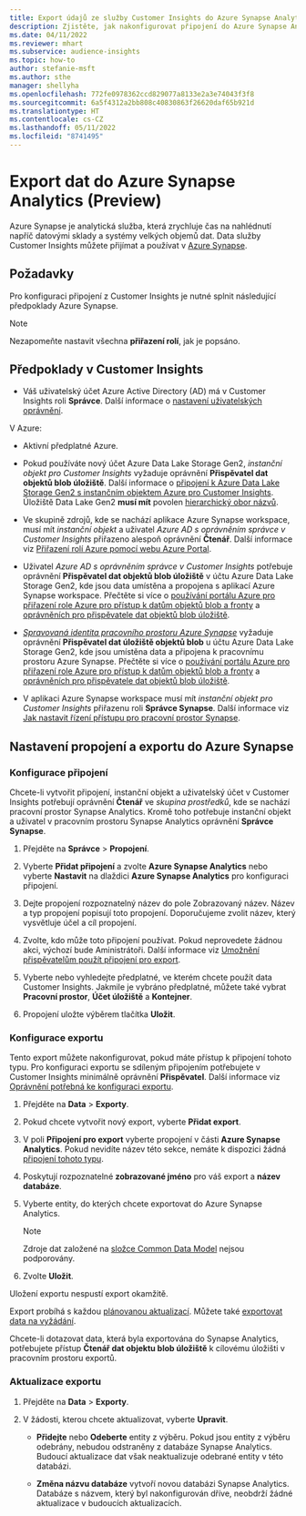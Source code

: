 ```yaml
---
title: Export údajů ze služby Customer Insights do Azure Synapse Analytics
description: Zjistěte, jak nakonfigurovat připojení do Azure Synapse Analytics.
ms.date: 04/11/2022
ms.reviewer: mhart
ms.subservice: audience-insights
ms.topic: how-to
author: stefanie-msft
ms.author: sthe
manager: shellyha
ms.openlocfilehash: 772fe0978362ccd829077a8133e2a3e74043f3f8
ms.sourcegitcommit: 6a5f4312a2bb808c40830863f26620daf65b921d
ms.translationtype: HT
ms.contentlocale: cs-CZ
ms.lasthandoff: 05/11/2022
ms.locfileid: "8741495"
---
```

# <a name="export-data-to-azure-synapse-analytics-preview"></a>Export dat do Azure Synapse Analytics (Preview)

Azure Synapse je analytická služba, která zrychluje čas na nahlédnutí napříč datovými sklady a systémy velkých objemů dat. Data služby Customer Insights můžete přijímat a používat v [Azure Synapse](/azure/synapse-analytics/overview-what-is).

## <a name="prerequisites"></a>Požadavky

Pro konfiguraci připojení z Customer Insights je nutné splnit následující předpoklady Azure Synapse.

> [!NOTE]
> Nezapomeňte nastavit všechna **přiřazení rolí**, jak je popsáno.  

## <a name="prerequisites-in-customer-insights"></a>Předpoklady v Customer Insights

* Váš uživatelský účet Azure Active Directory (AD) má v Customer Insights roli **Správce**. Další informace o [nastavení uživatelských oprávnění](permissions.md#assign-roles-and-permissions).

V Azure: 

- Aktivní předplatné Azure.

- Pokud používáte nový účet Azure Data Lake Storage Gen2, *instanční objekt pro Customer Insights* vyžaduje oprávnění **Přispěvatel dat objektů blob úložiště**. Další informace o [připojení k Azure Data Lake Storage Gen2 s instančním objektem Azure pro Customer Insights](connect-service-principal.md). Úložiště Data Lake Gen2 **musí mít** povolen [hierarchický obor názvů](/azure/storage/blobs/data-lake-storage-namespace).

- Ve skupině zdrojů, kde se nachází aplikace Azure Synapse workspace, musí mít *instanční objekt* a uživatel *Azure AD s oprávněním správce v Customer Insights* přiřazeno alespoň oprávnění **Čtenář**. Další informace viz [Přiřazení rolí Azure pomocí webu Azure Portal](/azure/role-based-access-control/role-assignments-portal).

- Uživatel *Azure AD s oprávněním správce v Customer Insights* potřebuje oprávnění **Přispěvatel dat objektů blob úložiště** v účtu Azure Data Lake Storage Gen2, kde jsou data umístěna a propojena s aplikací Azure Synapse workspace. Přečtěte si více o [používání portálu Azure pro přiřazení role Azure pro přístup k datům objektů blob a fronty](/azure/storage/common/storage-auth-aad-rbac-portal) a [oprávněních pro přispěvatele dat objektů blob úložiště](/azure/role-based-access-control/built-in-roles#storage-blob-data-contributor).

- *[Spravovaná identita pracovního prostoru Azure Synapse](/azure/synapse-analytics/security/synapse-workspace-managed-identity)* vyžaduje oprávnění **Přispěvatel dat úložiště objektů blob** u účtu Azure Data Lake Storage Gen2, kde jsou umístěna data a připojena k pracovnímu prostoru Azure Synapse. Přečtěte si více o [používání portálu Azure pro přiřazení role Azure pro přístup k datům objektů blob a fronty](/azure/storage/common/storage-auth-aad-rbac-portal) a [oprávněních pro přispěvatele dat objektů blob úložiště](/azure/role-based-access-control/built-in-roles#storage-blob-data-contributor).

- V aplikaci Azure Synapse workspace musí mít *instanční objekt pro Customer Insights* přiřazenu roli **Správce Synapse**. Další informace viz [Jak nastavit řízení přístupu pro pracovní prostor Synapse](/azure/synapse-analytics/security/how-to-set-up-access-control).

## <a name="set-up-the-connection-and-export-to-azure-synapse"></a>Nastavení propojení a exportu do Azure Synapse

### <a name="configure-a-connection"></a>Konfigurace připojení

Chcete-li vytvořit připojení, instanční objekt a uživatelský účet v Customer Insights potřebují oprávnění **Čtenář** ve *skupina prostředků*, kde se nachází pracovní prostor Synapse Analytics. Kromě toho potřebuje instanční objekt a uživatel v pracovním prostoru Synapse Analytics oprávnění **Správce Synapse**. 

1. Přejděte na **Správce** > **Propojení**.

1. Vyberte **Přidat připojení** a zvolte **Azure Synapse Analytics** nebo vyberte **Nastavit** na dlaždici **Azure Synapse Analytics** pro konfiguraci připojení.

1. Dejte propojení rozpoznatelný název do pole Zobrazovaný název. Název a typ propojení popisují toto propojení. Doporučujeme zvolit název, který vysvětluje účel a cíl propojení.

1. Zvolte, kdo může toto připojení používat. Pokud neprovedete žádnou akci, výchozí bude Aministrátoři. Další informace viz [Umožnění přispěvatelům použít připojení pro export](connections.md#allow-contributors-to-use-a-connection-for-exports).

1. Vyberte nebo vyhledejte předplatné, ve kterém chcete použít data Customer Insights. Jakmile je vybráno předplatné, můžete také vybrat **Pracovní prostor**, **Účet úložiště** a **Kontejner**.

1. Propojení uložte výběrem tlačítka **Uložit**.

### <a name="configure-an-export"></a>Konfigurace exportu

Tento export můžete nakonfigurovat, pokud máte přístup k připojení tohoto typu. Pro konfiguraci exportu se sdíleným připojením potřebujete v Customer Insights minimálně oprávnění **Přispěvatel**. Další informace viz [Oprávnění potřebná ke konfiguraci exportu](export-destinations.md#set-up-a-new-export).

1. Přejděte na **Data** > **Exporty**.

1. Pokud chcete vytvořit nový export, vyberte **Přidat export**.

1. V poli **Připojení pro export** vyberte propojení v části **Azure Synapse Analytics**. Pokud nevidíte název této sekce, nemáte k dispozici žádná [připojení tohoto typu](connections.md).

1. Poskytují rozpoznatelné **zobrazované jméno** pro váš export a **název databáze**.

1. Vyberte entity, do kterých chcete exportovat do Azure Synapse Analytics.
   > [!NOTE]
   > Zdroje dat založené na [složce Common Data Model](connect-common-data-model.md) nejsou podporovány.

2. Zvolte **Uložit**.

Uložení exportu nespustí export okamžitě.

Export probíhá s každou [plánovanou aktualizací](system.md#schedule-tab). Můžete také [exportovat data na vyžádání](export-destinations.md#run-exports-on-demand).

Chcete-li dotazovat data, která byla exportována do Synapse Analytics, potřebujete přístup **Čtenář dat objektu blob úložiště** k cílovému úložišti v pracovním prostoru exportů. 

### <a name="update-an-export"></a>Aktualizace exportu

1. Přejděte na **Data** > **Exporty**.

1. V žádosti, kterou chcete aktualizovat, vyberte **Upravit**.

   - **Přidejte** nebo **Odeberte** entity z výběru. Pokud jsou entity z výběru odebrány, nebudou odstraněny z databáze Synapse Analytics. Budoucí aktualizace dat však neaktualizuje odebrané entity v této databázi.

   - **Změna názvu databáze** vytvoří novou databázi Synapse Analytics. Databáze s názvem, který byl nakonfigurován dříve, neobdrží žádné aktualizace v budoucích aktualizacích.
